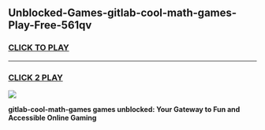 
## Unblocked-Games-gitlab-cool-math-games-Play-Free-561qv
<h3>
<a href="https://premium76.site?title=gitlab-cool-math-games&ref=22A">CLICK TO PLAY</a></h3>
<hr>

<h3>
<a href="https://premium76.site?title=gitlab-cool-math-games&ref=22A">CLICK 2 PLAY</a>
  
</h3>

<a href="https://premium76.site?title=gitlab-cool-math-games&ref=22A"><img src="https://clearcache.store/games.png"></a>


**gitlab-cool-math-games games unblocked: Your Gateway to Fun and Accessible Online Gaming**

